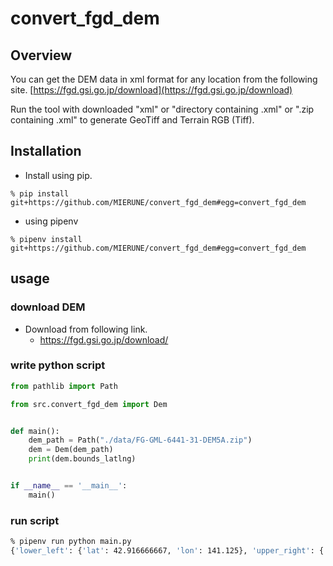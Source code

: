 # convert_fgd_dem

## Overview

You can get the DEM data in xml format for any location from the following site.
[https://fgd.gsi.go.jp/download](https://fgd.gsi.go.jp/download)

Run the tool with downloaded "xml" or "directory containing .xml" or ".zip containing .xml" to generate GeoTiff and Terrain RGB (Tiff).

## Installation

- Install using pip.

```shell
% pip install git+https://github.com/MIERUNE/convert_fgd_dem#egg=convert_fgd_dem
```

- using pipenv

```shell
% pipenv install git+https://github.com/MIERUNE/convert_fgd_dem#egg=convert_fgd_dem
```

## usage

### download DEM

- Download from following link.
  - https://fgd.gsi.go.jp/download/

### write python script

```python
from pathlib import Path

from src.convert_fgd_dem import Dem


def main():
    dem_path = Path("./data/FG-GML-6441-31-DEM5A.zip")
    dem = Dem(dem_path)
    print(dem.bounds_latlng)


if __name__ == '__main__':
    main()
```

### run script

```bash
% pipenv run python main.py
{'lower_left': {'lat': 42.916666667, 'lon': 141.125}, 'upper_right': {'lat': 43.0, 'lon': 141.25}}
```
